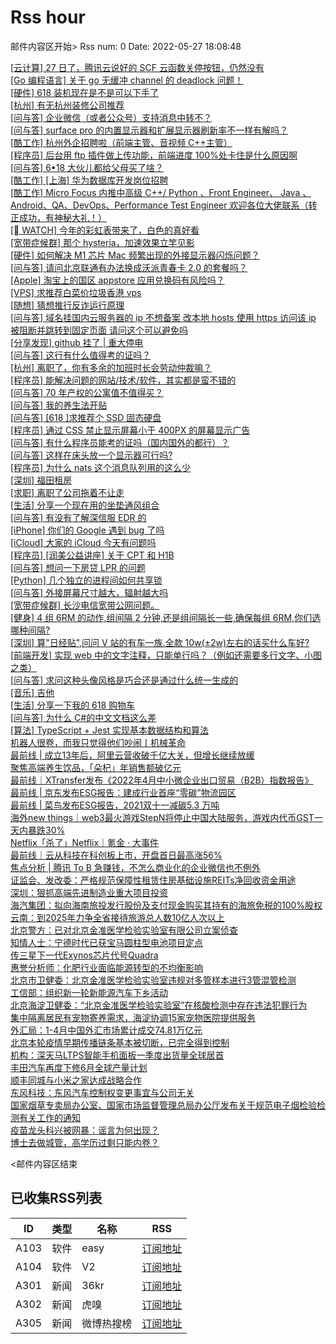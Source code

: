 # Rss hour

邮件内容区开始>
Rss num: 0  Date: 2022-05-27 18:08:48 <br/>

<a href='https://www.v2ex.com/t/855721#reply2'>[云计算] 27 日了，腾讯云说好的 SCF 云函数关停按钮，仍然没有</a><br/>
<a href='https://www.v2ex.com/t/855720#reply1'>[Go 编程语言] 关于 go 无缓冲 channel 的 deadlock 问题！</a><br/>
<a href='https://www.v2ex.com/t/855719#reply7'>[硬件] 618 装机现在是不是可以下手了</a><br/>
<a href='https://www.v2ex.com/t/855718#reply0'>[杭州] 有无杭州装修公司推荐</a><br/>
<a href='https://www.v2ex.com/t/855717#reply0'>[问与答] 企业微信（或者公众号）支持消息中转不？</a><br/>
<a href='https://www.v2ex.com/t/855716#reply0'>[问与答] surface pro 的内置显示器和扩展显示器刷新率不一样有解吗？</a><br/>
<a href='https://www.v2ex.com/t/855715#reply0'>[酷工作] 杭州外企招聘啦（前端主管、音视频 C++主管）</a><br/>
<a href='https://www.v2ex.com/t/855714#reply1'>[程序员] 后台用 ftp 插件做上传功能，前端进度 100%处卡住是什么原因啊</a><br/>
<a href='https://www.v2ex.com/t/855713#reply4'>[问与答] 6•18 大伙儿都给父母买了啥？</a><br/>
<a href='https://www.v2ex.com/t/855710#reply3'>[酷工作] [上海] 华为数据库开发岗位招聘</a><br/>
<a href='https://www.v2ex.com/t/855709#reply0'>[酷工作] Micro Focus 内推中高级 C++/ Python 、Front Engineer、 Java 、Android、QA、DevOps、Performance Test Engineer 欢迎各位大佬联系（转正成功，有神秘大礼！）</a><br/>
<a href='https://www.v2ex.com/t/855708#reply17'>[ WATCH] 今年的彩虹表带来了，白色的真好看</a><br/>
<a href='https://www.v2ex.com/t/855707#reply8'>[宽带症候群] 那个 hysteria，加速效果立竿见影</a><br/>
<a href='https://www.v2ex.com/t/855706#reply4'>[硬件] 如何解决 M1 芯片 Mac 频繁出现的外接显示器闪烁问题？</a><br/>
<a href='https://www.v2ex.com/t/855705#reply2'>[问与答] 请问北京联通有办法换成沃派青春卡 2.0 的套餐吗？</a><br/>
<a href='https://www.v2ex.com/t/855704#reply2'>[Apple] 淘宝上的国区 appstore 应用兑换码有风险吗？</a><br/>
<a href='https://www.v2ex.com/t/855703#reply2'>[VPS] 求推荐白菜价垃圾香港 vps</a><br/>
<a href='https://www.v2ex.com/t/855702#reply1'>[随想] 猜想推行反诈运行原理</a><br/>
<a href='https://www.v2ex.com/t/855701#reply1'>[问与答] 域名挂国内云服务器的 ip 不想备案 改本地 hosts 使用 https 访问该 ip 被阻断并跳转到固定页面 请问这个可以避免吗</a><br/>
<a href='https://www.v2ex.com/t/855700#reply9'>[分享发现] github 挂了 | 重大停电</a><br/>
<a href='https://www.v2ex.com/t/855698#reply5'>[问与答] 这行有什么值得考的证吗？</a><br/>
<a href='https://www.v2ex.com/t/855697#reply3'>[杭州] 离职了，你有多余的加班时长会劳动仲裁嘛？</a><br/>
<a href='https://www.v2ex.com/t/855696#reply2'>[程序员] 能解决问题的网站/技术/软件，其实都是蛮不错的</a><br/>
<a href='https://www.v2ex.com/t/855694#reply30'>[问与答] 70 年产权的公寓值不值得买？</a><br/>
<a href='https://www.v2ex.com/t/855692#reply0'>[问与答] 我的养生法开贴</a><br/>
<a href='https://www.v2ex.com/t/855690#reply10'>[问与答] [618 ]求推荐个 SSD 固态硬盘</a><br/>
<a href='https://www.v2ex.com/t/855689#reply3'>[程序员] 通过 CSS 禁止显示屏幕小于 400PX 的屏幕显示广告</a><br/>
<a href='https://www.v2ex.com/t/855688#reply1'>[问与答] 有什么程序员能考的证吗（国内国外的都行）？</a><br/>
<a href='https://www.v2ex.com/t/855687#reply25'>[问与答] 这样在床头放一个显示器可行吗?</a><br/>
<a href='https://www.v2ex.com/t/855686#reply3'>[程序员] 为什么 nats 这个消息队列用的这么少</a><br/>
<a href='https://www.v2ex.com/t/855685#reply1'>[深圳] 福田租房</a><br/>
<a href='https://www.v2ex.com/t/855684#reply9'>[求职] 离职了公司拖着不让走</a><br/>
<a href='https://www.v2ex.com/t/855683#reply3'>[生活] 分享一个现在用的坐垫通风组合</a><br/>
<a href='https://www.v2ex.com/t/855682#reply2'>[问与答] 有没有了解深信服 EDR 的</a><br/>
<a href='https://www.v2ex.com/t/855681#reply5'>[iPhone] 你们的 Google 遇到 bug 了吗</a><br/>
<a href='https://www.v2ex.com/t/855680#reply2'>[iCloud] 大家的 iCloud 今天有问题吗</a><br/>
<a href='https://www.v2ex.com/t/855679#reply8'>[程序员] [润美公益讲座] 关于 CPT 和 H1B</a><br/>
<a href='https://www.v2ex.com/t/855678#reply6'>[问与答] 想问一下房贷 LPR 的问题</a><br/>
<a href='https://www.v2ex.com/t/855677#reply9'>[Python] 几个独立的进程间如何共享锁</a><br/>
<a href='https://www.v2ex.com/t/855676#reply25'>[问与答] 外接屏幕尺寸越大，辐射越大吗</a><br/>
<a href='https://www.v2ex.com/t/855675#reply12'>[宽带症候群] 长沙电信宽带公网问题。</a><br/>
<a href='https://www.v2ex.com/t/855674#reply2'>[健身] 4 组 6RM 的动作,组间隔 2 分钟,还是组间隔长一些,确保每组 6RM,你们选哪种间隔?</a><br/>
<a href='https://www.v2ex.com/t/855672#reply30'>[深圳] 算"日经贴",问问 V 站的有车一族.全款 10w(±2w)左右的话买什么车好?</a><br/>
<a href='https://www.v2ex.com/t/855671#reply2'>[前端开发] <ruby>实现 web 中的文字注释，只能单行吗？（例如还需要多行文字、小图之类）</a><br/>
<a href='https://www.v2ex.com/t/855670#reply1'>[问与答] 求问这种头像风格是巧合还是通过什么统一生成的</a><br/>
<a href='https://www.v2ex.com/t/855669#reply5'>[音乐] 吉他</a><br/>
<a href='https://www.v2ex.com/t/855668#reply47'>[生活] 分享一下我的 618 购物车</a><br/>
<a href='https://www.v2ex.com/t/855667#reply5'>[问与答] 为什么 C#的中文文档这么差</a><br/>
<a href='https://www.v2ex.com/t/855666#reply0'>[算法] TypeScript + Jest 实现基本数据结构和算法</a><br/>
<a href='https://36kr.com/p/1759145724273929'>机器人很卷，而我只觉得他们吵闹丨机械革命</a><br/>
<a href='https://36kr.com/p/1758971826939139'>最前线 | 成立13年后，阿里云营收破千亿大关，但增长继续放缓</a><br/>
<a href='https://36kr.com/p/1755159258939010'>聚焦高端养生饮品，「朵杞」年销售额破亿元</a><br/>
<a href='https://36kr.com/p/1758699723465729'>最前线｜XTransfer发布《2022年4月中小微企业出口贸易（B2B）指数报告》</a><br/>
<a href='https://36kr.com/p/1758685644432388'>最前线 | 京东发布ESG报告：建成行业首座“零碳”物流园区</a><br/>
<a href='https://36kr.com/p/1758900962485256'>最前线 | 菜鸟发布ESG报告，2021双十一减碳5.3 万吨</a><br/>
<a href='https://36kr.com/p/1252325979123204'>海外new things｜web3最火游戏StepN将停止中国大陆服务，游戏内代币GST一天内暴跌30%</a><br/>
<a href='https://36kr.com/p/1758832499532805'>Netflix「杀了」Netflix｜氪金 · 大事件</a><br/>
<a href='https://36kr.com/p/1758822582592513'>最前线｜云从科技在科创板上市，开盘首日最高涨56%</a><br/>
<a href='https://36kr.com/p/1757722036616836'>焦点分析 | 腾讯 To B 急赚钱，不怎么商业化的企业微信也不例外</a><br/>
<a href='https://36kr.com/newsflashes/1759217388777986'>证监会、发改委：严格规范保障性租赁住房基础设施REITs净回收资金用途</a><br/>
<a href='https://36kr.com/newsflashes/1759211595804936'>深圳：狠抓高端先进制造业重大项目投资</a><br/>
<a href='https://36kr.com/newsflashes/1759210580832771'>海汽集团：拟向海南旅投发行股份及支付现金购买其持有的海旅免税的100%股权</a><br/>
<a href='https://36kr.com/newsflashes/1759204244189446'>云南：到2025年力争全省接待旅游总人数10亿人次以上</a><br/>
<a href='https://36kr.com/newsflashes/1759201421275653'>北京警方：已对北京金准医学检验实验室有限公司立案侦查</a><br/>
<a href='https://36kr.com/newsflashes/1759198512918792'>知情人士：宁德时代已获宝马圆柱型电池项目定点</a><br/>
<a href='https://36kr.com/newsflashes/1759196523999745'>传三星下一代Exynos芯片代号Quadra</a><br/>
<a href='https://36kr.com/newsflashes/1759193793835522'>惠誉分析师：化肥行业面临能源转型的不均衡影响</a><br/>
<a href='https://36kr.com/newsflashes/1759184092836096'>北京市卫健委：北京金准医学检验实验室违规对多管样本进行3管混管检测</a><br/>
<a href='https://36kr.com/newsflashes/1759180373963271'>工信部：组织新一轮新能源汽车下乡活动</a><br/>
<a href='https://36kr.com/newsflashes/1759176830136584'>北京海淀卫健委：“北京金准医学检验实验室”在核酸检测中存在违法犯罪行为</a><br/>
<a href='https://36kr.com/newsflashes/1759168998158600'>集中隔离居民有宠物寄养需求，海淀协调15家宠物医院提供服务</a><br/>
<a href='https://36kr.com/newsflashes/1759162924314884'>外汇局：1-4月中国外汇市场累计成交74.81万亿元</a><br/>
<a href='https://36kr.com/newsflashes/1759162008973827'>北京本轮疫情早期传播链条基本被切断，已完全得到控制</a><br/>
<a href='https://36kr.com/newsflashes/1759157241901318'>机构：深天马LTPS智能手机面板一季度出货量全球居首</a><br/>
<a href='https://36kr.com/newsflashes/1759152420876550'>丰田汽车再度下修6月全球产量计划</a><br/>
<a href='https://36kr.com/newsflashes/1759150806708489'>顺丰同城与小米之家达成战略合作</a><br/>
<a href='https://36kr.com/newsflashes/1759146857112577'>东风科技：东风汽车控制权变更事宜与公司无关</a><br/>
<a href='https://36kr.com/newsflashes/1759142737175552'>国家烟草专卖局办公室、国家市场监督管理总局办公厅发布关于规范电子烟检验检测有关工作的通知</a><br/>
<a href='http://www.huxiu.com/article/566448.html?f=wangzhan'>疫苗龙头科兴被网暴：谣言为何出现？</a><br/>
<a href='http://www.huxiu.com/article/565894.html?f=wangzhan'>博士去做城管，高学历过剩只能内卷？</a><br/>


<邮件内容区结束

## 已收集RSS列表

| ID | 类型 | 名称  | RSS  |
| -- | -- | -- | -- | 
| A103  | 软件 | easy | [订阅地址](http://rsshub.v2fy.com:1200/weibo/user/1088413295) |
| A104  | 软件 | V2  | [订阅地址](http://www.v2ex.com/index.xml) |
| A301  | 新闻 | 36kr | [订阅地址](https://www.36kr.com/feed) |
| A302  | 新闻 | 虎嗅 | [订阅地址](https://www.huxiu.com/rss/0.xml) |
| A305  | 新闻 | 微博热搜榜 | [订阅地址](https://rsshub.app/weibo/search/hot) |
